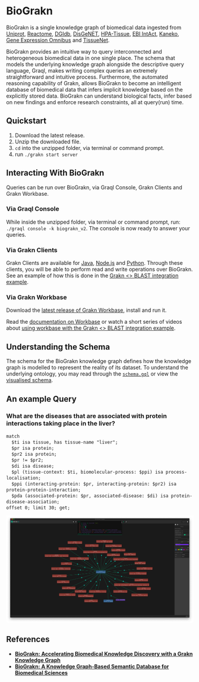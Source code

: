 # BioGrakn

BioGrakn is a single knowledge graph of biomedical data ingested from [Uniprot](https://www.uniprot.org/), [Reactome](https://reactome.org/), [DGIdb](http://www.dgidb.org/), [DisGeNET](http://www.disgenet.org/web/DisGeNET/menu;jsessionid=np5qutaldora6gql80xqhmen), [HPA-Tissue](https://www.proteinatlas.org/humanproteome/tissue+specific), [EBI IntAct](https://www.ebi.ac.uk/intact/), [Kaneko](https://www.ncbi.nlm.nih.gov/pmc/articles/PMC3558318/), [Gene Expression Omnibus](https://www.ncbi.nlm.nih.gov/geo/) and [TissueNet](http://netbio.bgu.ac.il/tissuenet/).

BioGrakn provides an intuitive way to query interconnected and heterogeneous biomedical data in one single place. The schema that models the underlying knowledge graph alongside the descriptive query language, Graql, makes writing complex queries an extremely straightforward and intuitive process. Furthermore, the automated reasoning capability of Grakn, allows BioGrakn to become an intelligent database of biomedical data that infers implicit knowledge based on the explicitly stored data. BioGrakn can understand biological facts, infer based on new findings and enforce research constraints, all at query(run) time.

## Quickstart

1. Download the latest release.
2. Unzip the downloaded file.
3. `cd` into the unzipped folder, via terminal or command prompt.
4. run `./grakn start server`

## Interacting With BioGrakn
Queries can be run over BioGrakn, via Graql Console, Grakn Clients and Grakn Workbase.

### Via Graql Console
While inside the unzipped folder, via terminal or command prompt, run: `./graql console -k biograkn_v2`. The console is now ready to answer your queries.

### Via Grakn Clients
Grakn Clients are available for [Java](https://github.com/graknlabs/grakn/tree/master/client-java), [Node.js](https://github.com/graknlabs/grakn/tree/master/client-nodejs) and [Python](https://github.com/graknlabs/grakn/tree/master/client_python). Through these clients, you will be able to perform read and write operations over BioGrakn.
See an example of how this is done in the [Grakn <> BLAST integration example](./examples/blast/analysis.py).

### Via Grakn Workbase
Download the [latest release of Grakn Workbase](https://github.com/graknlabs/grakn/releases), install and run it.

Read the [documentation on Workbase](http://dev.grakn.ai/docs/workbase/visualiser) or watch a short series of videos about [using workbase with the Grakn <> BLAST integration example](https://www.youtube.com/watch?v=PZoG-M_hY30&index=4&list=UUtZKw0RFof3x23KqGtW3yDA).

## Understanding the Schema
The schema for the BioGrakn knowledge graph defines how the knowledge graph is modelled to represent the reality of its dataset. To understand the underlying ontology, you may read through the [`schema.gql`](./schema.gql) or view the [visualised schema](./visualised-schema.png).

## An example Query

### What are the diseases that are associated with protein interactions taking place in the liver?

```
match
  $ti isa tissue, has tissue-name "liver";
  $pr isa protein;
  $pr2 isa protein;
  $pr != $pr2;
  $di isa disease;
  $pl (tissue-context: $ti, biomolecular-process: $ppi) isa process-localisation;
  $ppi (interacting-protein: $pr, interacting-protein: $pr2) isa protein-protein-interaction;
  $pda (associated-protein: $pr, associated-disease: $di) isa protein-disease-association;
offset 0; limit 30; get;
```

![Diseases associated to protein interactions taking place in liver](./examples/biograkn-queries/q-1.png)


## References
- **[BioGrakn: Accelerating Biomedical Knowledge Discovery with a Grakn Knowledge Graph](https://blog.grakn.ai/biograkn-accelerating-biomedical-knowledge-discovery-with-a-grakn-knowledge-graph-84706768d7d4)**
- **[BioGrakn: A Knowledge Graph-Based Semantic Database for Biomedical Sciences](https://link.springer.com/chapter/10.1007/978-3-319-61566-0_28)**